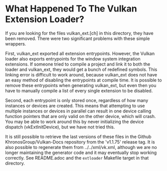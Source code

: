 <!--
Copyright 2018-2022 The Khronos Group Inc.

SPDX-License-Identifier: CC-BY-4.0
-->

# What Happened To The Vulkan Extension Loader?

If you are looking for the files vulkan_ext.[ch] in this directory, they
have been removed. There were two significant problems with these simple
wrappers.

First, vulkan_ext exported all extension entrypoints. However, the Vulkan
loader also exports entrypoints for the window system integration
extensions. If someone tried to compile a project and link it to both the
loader and vulkan_ext, they would get a bunch of redefined symbols. This
linking error is difficult to work around, because vulkan_ext does not have
an easy method of disabling the entrypoints at compile time. It is possible
to remove these entrypoints when generating vulkan_ext, but even then you
have to manually compile a list of every single extension to be disabled.

Second, each entrypoint is only stored once, regardless of how many
instances or devices are created. This means that attempting to use multiple
instances or devices in parallel can result in one device calling function
pointers that are only valid on the other device, which will crash. You may
be able to work around this by never initializing the device dispatch
(vkExtInitDevice), but we have not tried this.

It is still possible to retrieve the last versions of these files in the
Github KhronosGroup/Vulkan-Docs repository from the 'v1.1.75' release tag.
It is also possible to regenerate them from ../../xml/vk.xml, although we
are no longer maintaining the generator code and it may eventually stop
working correctly. See README.adoc and the `extloader` Makefile target in
that directory.
